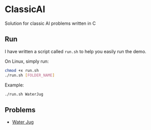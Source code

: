 # ClassicAI

Solution for classic AI problems written in C

## Run

I have written a script called `run.sh` to help you easily run the demo.

On Linux, simply run:

```sh
chmod +x run.sh
./run.sh [FOLDER_NAME]
```

Example:

```sh
./run.sh WaterJug
```

## Problems

- [Water Jug](./WaterJug/README.md)
